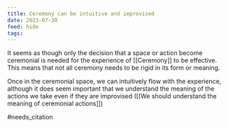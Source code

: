 ```yaml
---
title: Ceremony can be intuitive and improvised
date: 2023-07-30
feed: hide
tags:
---
```


It seems as though only the decision that a space or action become ceremonial is needed for the experience of [[Ceremony]] to be effective. This means that not all ceremony needs to be rigid in its form or meaning.

Once in the ceremonial space, we can intuitively flow with the experience, although it does seem important that we understand the meaning of the actions we take even if they are improvised ([[We should understand the meaning of ceremonial actions]])

#needs_citation